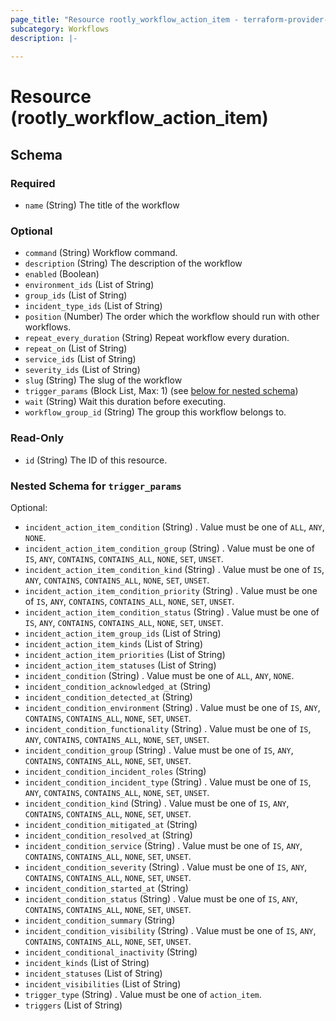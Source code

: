 ```yaml
---
page_title: "Resource rootly_workflow_action_item - terraform-provider-rootly"
subcategory: Workflows
description: |-
    
---
```


# Resource (rootly_workflow_action_item)



<!-- schema generated by tfplugindocs -->
## Schema

### Required

- `name` (String) The title of the workflow

### Optional

- `command` (String) Workflow command.
- `description` (String) The description of the workflow
- `enabled` (Boolean)
- `environment_ids` (List of String)
- `group_ids` (List of String)
- `incident_type_ids` (List of String)
- `position` (Number) The order which the workflow should run with other workflows.
- `repeat_every_duration` (String) Repeat workflow every duration.
- `repeat_on` (List of String)
- `service_ids` (List of String)
- `severity_ids` (List of String)
- `slug` (String) The slug of the workflow
- `trigger_params` (Block List, Max: 1) (see [below for nested schema](#nestedblock--trigger_params))
- `wait` (String) Wait this duration before executing.
- `workflow_group_id` (String) The group this workflow belongs to.

### Read-Only

- `id` (String) The ID of this resource.

<a id="nestedblock--trigger_params"></a>
### Nested Schema for `trigger_params`

Optional:

- `incident_action_item_condition` (String) . Value must be one of `ALL`, `ANY`, `NONE`.
- `incident_action_item_condition_group` (String) . Value must be one of `IS`, `ANY`, `CONTAINS`, `CONTAINS_ALL`, `NONE`, `SET`, `UNSET`.
- `incident_action_item_condition_kind` (String) . Value must be one of `IS`, `ANY`, `CONTAINS`, `CONTAINS_ALL`, `NONE`, `SET`, `UNSET`.
- `incident_action_item_condition_priority` (String) . Value must be one of `IS`, `ANY`, `CONTAINS`, `CONTAINS_ALL`, `NONE`, `SET`, `UNSET`.
- `incident_action_item_condition_status` (String) . Value must be one of `IS`, `ANY`, `CONTAINS`, `CONTAINS_ALL`, `NONE`, `SET`, `UNSET`.
- `incident_action_item_group_ids` (List of String)
- `incident_action_item_kinds` (List of String)
- `incident_action_item_priorities` (List of String)
- `incident_action_item_statuses` (List of String)
- `incident_condition` (String) . Value must be one of `ALL`, `ANY`, `NONE`.
- `incident_condition_acknowledged_at` (String)
- `incident_condition_detected_at` (String)
- `incident_condition_environment` (String) . Value must be one of `IS`, `ANY`, `CONTAINS`, `CONTAINS_ALL`, `NONE`, `SET`, `UNSET`.
- `incident_condition_functionality` (String) . Value must be one of `IS`, `ANY`, `CONTAINS`, `CONTAINS_ALL`, `NONE`, `SET`, `UNSET`.
- `incident_condition_group` (String) . Value must be one of `IS`, `ANY`, `CONTAINS`, `CONTAINS_ALL`, `NONE`, `SET`, `UNSET`.
- `incident_condition_incident_roles` (String)
- `incident_condition_incident_type` (String) . Value must be one of `IS`, `ANY`, `CONTAINS`, `CONTAINS_ALL`, `NONE`, `SET`, `UNSET`.
- `incident_condition_kind` (String) . Value must be one of `IS`, `ANY`, `CONTAINS`, `CONTAINS_ALL`, `NONE`, `SET`, `UNSET`.
- `incident_condition_mitigated_at` (String)
- `incident_condition_resolved_at` (String)
- `incident_condition_service` (String) . Value must be one of `IS`, `ANY`, `CONTAINS`, `CONTAINS_ALL`, `NONE`, `SET`, `UNSET`.
- `incident_condition_severity` (String) . Value must be one of `IS`, `ANY`, `CONTAINS`, `CONTAINS_ALL`, `NONE`, `SET`, `UNSET`.
- `incident_condition_started_at` (String)
- `incident_condition_status` (String) . Value must be one of `IS`, `ANY`, `CONTAINS`, `CONTAINS_ALL`, `NONE`, `SET`, `UNSET`.
- `incident_condition_summary` (String)
- `incident_condition_visibility` (String) . Value must be one of `IS`, `ANY`, `CONTAINS`, `CONTAINS_ALL`, `NONE`, `SET`, `UNSET`.
- `incident_conditional_inactivity` (String)
- `incident_kinds` (List of String)
- `incident_statuses` (List of String)
- `incident_visibilities` (List of String)
- `trigger_type` (String) . Value must be one of `action_item`.
- `triggers` (List of String)
